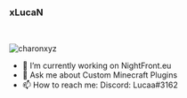 ### xLucaN
<br>

<p align="sider"> 
	<img src="https://komarev.com/ghpvc/?username=xLucaN&label=Profile%20views&color=0e75b6&style=plastic" alt="charonxyz" /> 
</p>

- 🔭 I’m currently working on NightFront.eu
- 💬 Ask me about Custom Minecraft Plugins
- 📫 How to reach me: Discord: Lucaa#3162

<!--
**xLucaN/xlucan** is a ✨ _special_ ✨ repository because its `README.md` (this file) appears on your GitHub profile.

Here are some ideas to get you started:

- 🔭 I’m currently working on ...
- 🌱 I’m currently learning ...
- 👯 I’m looking to collaborate on ...
- 🤔 I’m looking for help with ...
- 💬 Ask me about ...
- 📫 How to reach me: ...
- 😄 Pronouns: ...
- ⚡ Fun fact: ...
-->
